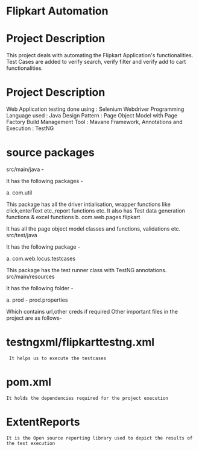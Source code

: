 # Flipkart Automation

# Project Description
This project deals with automating the Flipkart Application's functionalities. Test Cases are added to verify search, verify filter and verify add to cart functionalities.

# Project Description
Web Application testing done using : Selenium Webdriver Programming Language used : Java Design Pattern : Page Object Model with Page Factory Build Management Tool : Mavane Framework, Annotations and Execution : TestNG

# source packages
src/main/java -

It has the following packages -

a. com.util

   This package has all the driver intialisation, wrapper functions like click,enterText etc.,report functions etc.
   It also has Test data generation functions & excel functions
b. com.web.pages.flipkart

   It has all the page object model classes and functions, validations etc.
src/test/java

It has the following package -

a. com.web.locus.testcases

   This package has the test runner class with TestNG annotations.
src/main/resources

It has the following folder -

a. prod - prod.properties

   Which contains url,other creds if required
Other important files in the project are as follows-

# testngxml/flipkarttestng.xml
     It helps us to execute the testcases
# pom.xml
    It holds the dependencies required for the project execution
# ExtentReports
    It is the Open source reporting library used to depict the results of the test execution
